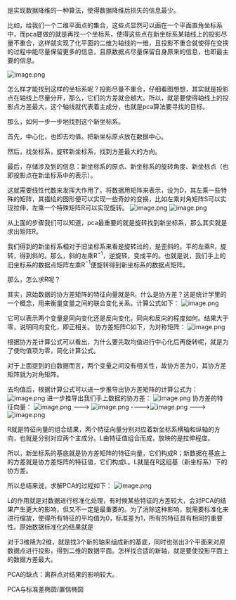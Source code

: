 是实现数据降维的一种算法，使得数据降维后损失的信息最少。

比如，给我们一个二维平面点的集合，这些点显然可以画在一个平面直角坐标系中，而pca要做的就是再找一个坐标系，使得这些点在新坐标系某轴线上的投影尽量不重合，这样就实现了化平面的二维为轴线的一维，且投影不重合就使得在变换的过程中能尽量保留更多的信息，且原数据点尽量保留自身原来的信息，也即最主要的信息。

![image.png](https://youki-1330066034.cos.ap-guangzhou.myqcloud.com/machine-learning/202410030009427.png)


怎么样才能找到这样的坐标系呢？投影尽量不重合，仔细看图想想，其实就是投影点在轴线上尽量分开，那么，它们的方差就会越大。所以，就是要使得轴线上的投影点方差最大，这个轴线就代表着主成分，也就是pca算法要寻找的目标。

那么，如何一步一步地找到这个新坐标系。

首先，中心化，也即去均值。把新坐标原点放在数据中心。

然后，找坐标系，旋转新坐标系，找到方差最大的方向。

最后，存储涉及到的信息：新坐标系的原点、新坐标系的旋转角度、新坐标点（也即投影点在新坐标系中的表示）。

这就需要线性代数来发挥大作用了。将数据用矩阵来表示，设为D，其左乘一些特殊的矩阵，其描绘的图形便可以实现一些奇妙的变换，比如左乘对角矩阵S可以实现拉伸，左乘一个特殊矩阵R可以实现旋转。
![image.png](https://youki-1330066034.cos.ap-guangzhou.myqcloud.com/machine-learning/202410030008072.png)
![image.png](https://youki-1330066034.cos.ap-guangzhou.myqcloud.com/machine-learning/202410030035993.png)



从上面的步骤我们可以知道，pca最重要的就是旋转找到新坐标系，那么其实就是求出矩阵R。

我们得到的新坐标系相对于旧坐标系来看是旋转过的，是歪斜的。平的左乘R，旋转，得到斜的。那么，斜的左乘R$^{-1}$，逆旋转，变成平的。也就是说，我们手上的旧坐标系的数据点矩阵左乘R$^{-1}$便旋转得到新坐标系的数据点矩阵。

那么，怎么求R呢？

其实，原始数据的协方差矩阵的特征向量就是R。什么是协方差？这是统计学里的一个概念，用来衡量变量之间的联合变化关系。计算公式如下：
![image.png](https://youki-1330066034.cos.ap-guangzhou.myqcloud.com/machine-learning/%E5%8D%8F%E6%96%B9%E5%B7%AE%E8%AE%A1%E7%AE%97%E5%85%AC%E5%BC%8F.png)

它可以表示两个变量是同向变化还是反向变化，同向和反向的程度如何。结果大于零，说明同向变化，即正相关。
协方差矩阵C如下，为对称矩阵：
![image.png](https://youki-1330066034.cos.ap-guangzhou.myqcloud.com/machine-learning/202410030003747.png)

根据协方差计算公式可以看出，为什么要先取均值进行中心化后再旋转呢，就是为了使均值项为零，简化计算公式。

对于上面提到的白数据而言，两个变量之间没有相关性，故协方差为0，其协方差矩阵就为对角矩阵。

去均值后，根据计算公式可以进一步推导出协方差矩阵的计算公式为：
![image.png](https://youki-1330066034.cos.ap-guangzhou.myqcloud.com/machine-learning/202410030027115.png)
进一步推导出我们手上数据的协方差：
![image.png](https://youki-1330066034.cos.ap-guangzhou.myqcloud.com/machine-learning/202410030037117.png)
协方差的特征向量：
![image.png](https://youki-1330066034.cos.ap-guangzhou.myqcloud.com/machine-learning/202410031025794.png)        --->          ![image.png](https://youki-1330066034.cos.ap-guangzhou.myqcloud.com/machine-learning/202410031026517.png)     ---->![image.png](https://youki-1330066034.cos.ap-guangzhou.myqcloud.com/machine-learning/202410031027928.png)   --->   ![image.png](https://youki-1330066034.cos.ap-guangzhou.myqcloud.com/machine-learning/202410031028427.png)



R就是特征向量的组合结果，两个特征向量分别对应着新坐标系横轴和纵轴的方向，也就是分别对应两个主成分。L由特征值组合而成，放映的是拉伸程度。

所以，新坐标系的基底就是协方差矩阵的特征向量，它们构成R；新数据在基底上的方差就是协方差矩阵的特征值，它们构成L。L就是在R这组基（新坐标系）下的协方差。

所以总结来说，求解PCA的过程如下：
![image.png](https://youki-1330066034.cos.ap-guangzhou.myqcloud.com/machine-learning/202410031102610.png)


L的作用就是对数据进行标准化处理，有时候某些特征的方差较大，会对PCA的结果产生更大的影响，但又不一定是最重要的。为了消除这种影响，就需要标准化来进行缩放，使得所有特征的平均值为0，标准差为1，所有的特征具有相同的重要性。原始数据标准化的结果就是

对于3维降为2维，就是找3个新的轴来组成新的基底，同时也张出3个平面来对原数据点进行投影，得到二维的数据平面。怎样找合适的新轴，就是要使投影平面上的数据方差最大。

PCA的缺点：离群点对结果的影响较大。

PCA与标准差椭圆/置信椭圆